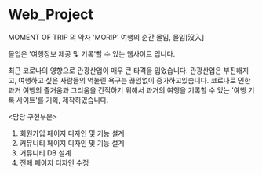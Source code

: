 # Web_Project
MOMENT OF TRIP 의 약자   'MORIP'  여행의 순간 몰입, 몰입[沒入]

몰입은 '여행정보 제공 및 기록'할 수 있는 웹사이트 입니다.

최근 코로나의 영향으로 관광산업이 매우 큰 타격을 입었습니다.
관광산업은 부진해지고, 여행하고 싶은 사람들의 억눌린 욕구는 끊임없이 증가하고있습니다.
코로나로 인한 과거 여행의 즐거움과 그리움을 간직하기 위해서 
과거의 여행을 기록할 수 있는 '여행 기록 사이트'를 기획, 제작하였습니다.


<담당 구현부분>
1. 회원가입 페이지 디자인 및 기능 설계
2. 커뮤니티 페이지 디자인 및 기능 설계
3. 거뮤니티 DB 설계
4. 전페 페이지 디자인 수정






